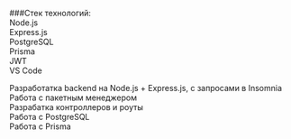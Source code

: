 ###Стек технологий:  
Node.js  
Express.js  
PostgreSQL  
Prisma  
JWT  
VS Code  

Разработатка backend на Node.js + Express.js, с запросами в Insomnia  
Работа с пакетным менеджером  
Разрабатка контроллеров и роуты  
Работа с PostgreSQL  
Работа с Prisma  